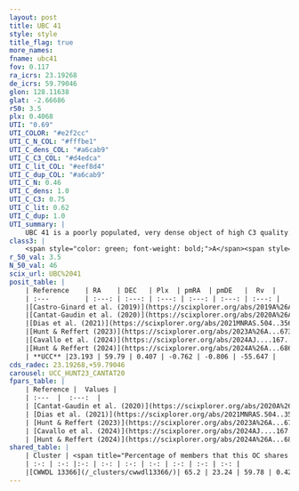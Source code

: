 ```yaml
---
layout: post
title: UBC 41
style: style
title_flag: true
more_names: 
fname: ubc41
fov: 0.117
ra_icrs: 23.19268
de_icrs: 59.79046
glon: 128.11638
glat: -2.66686
r50: 3.5
plx: 0.4068
UTI: "0.69"
UTI_COLOR: "#e2f2cc"
UTI_C_N_COL: "#fffbe1"
UTI_C_dens_COL: "#a6cab9"
UTI_C_C3_COL: "#d4edca"
UTI_C_lit_COL: "#eef8d4"
UTI_C_dup_COL: "#a6cab9"
UTI_C_N: 0.46
UTI_C_dens: 1.0
UTI_C_C3: 0.75
UTI_C_lit: 0.62
UTI_C_dup: 1.0
UTI_summary: |
    UBC 41 is a poorly populated, very dense object of high C3 quality. It is moderately studied in the literature. This object shares a significant percentage of members with a later reported entry.
class3: |
    <span style="color: green; font-weight: bold;">A</span><span style="color: #FFC300; font-weight: bold;">B</span>
r_50_val: 3.5
N_50_val: 46
scix_url: UBC%2041
posit_table: |
    | Reference    | RA    | DEC   | Plx  | pmRA  | pmDE   |  Rv  |
    | :---         | :---: | :---: | :---: | :---: | :---: | :---: |
    |[Castro-Ginard et al. (2019)](https://scixplorer.org/abs/2019A%26A...627A..35C) | 23.232 | 59.794 | 0.382 | -0.756 | -0.73 | -- |
    |[Cantat-Gaudin et al. (2020)](https://scixplorer.org/abs/2020A%26A...640A...1C) | 23.255 | 59.797 | 0.384 | -0.787 | -0.708 | -- |
    |[Dias et al. (2021)](https://scixplorer.org/abs/2021MNRAS.504..356D) | 23.236 | 59.786 | 0.33 | -0.787 | -0.704 | -- |
    |[Hunt & Reffert (2023)](https://scixplorer.org/abs/2023A%26A...673A.114H) | 23.252 | 59.782 | 0.406 | -0.75 | -0.827 | -46.968 |
    |[Cavallo et al. (2024)](https://scixplorer.org/abs/2024AJ....167...12C) | 23.204 | 59.785 | 0.407 | -- | -- | -- |
    |[Hunt & Reffert (2024)](https://scixplorer.org/abs/2024A%26A...686A..42H) | 23.252 | 59.782 | 0.406 | -0.75 | -0.827 | -46.968 |
    | **UCC** |23.193 | 59.79 | 0.407 | -0.762 | -0.806 | -55.647 | 
cds_radec: 23.19268,+59.79046
carousel: UCC_HUNT23_CANTAT20
fpars_table: |
    | Reference |  Values |
    | :---  |  :---:  |
    | [Cantat-Gaudin et al. (2020)](https://scixplorer.org/abs/2020A%26A...640A...1C) | `AVNN=1.17, DMNN=11.99, AgeNN=7.81` |
    | [Dias et al. (2021)](https://scixplorer.org/abs/2021MNRAS.504..356D) | `Av=1.56, Dist=2347, logage=7.972, [Fe/H]=-0.19` |
    | [Hunt & Reffert (2023)](https://scixplorer.org/abs/2023A%26A...673A.114H) | `AV50=1.264, diffAV50=0.959, MOD50=11.773, logAge50=7.92` |
    | [Cavallo et al. (2024)](https://scixplorer.org/abs/2024AJ....167...12C) | `AV50=1.2, dMod50=12.0, logAge50=8.2, [Fe/H]50=0.55` |
    | [Hunt & Reffert (2024)](https://scixplorer.org/abs/2024A%26A...686A..42H) | `MassJ=295.066` |
shared_table: |
    | Cluster | <span title="Percentage of members that this OC shares with the ones listed">%</span>   | RA   | DEC   | Plx   | pmRA  | pmDE  | Rv | UTI |
    | :-: | :-: |:-: | :-: | :-: | :-: | :-: | :-: | :-: |
    |[CWWDL 13366](/_clusters/cwwdl13366/)| 65.2 | 23.24 | 59.78 | 0.42 | -0.77 | -0.84 | -46.97 |0.07 |
---
```

